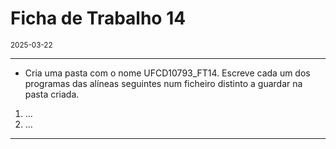 <h1>Ficha de Trabalho 14</h1>
<small>2025-03-22</small>
<br>

<hr>
<ul>
<li> Cria uma pasta com o nome UFCD10793_FT14. Escreve cada um dos programas das alíneas seguintes num ficheiro distinto a guardar na pasta criada.
</li>

</ul>

<ol>
<li> 
    ...
</li>

<li> 
    ...
</li>

</ol>

<hr>